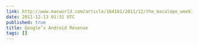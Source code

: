 ```yaml
---
link: http://www.macworld.com/article/164181/2011/12/the_macalope_weekly_the_bloom_is_off_the_rose.html
date: 2011-12-13 01:31 UTC
published: true
title: Google’s Android Revenue
tags: []
---
```



